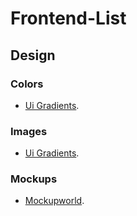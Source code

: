 # Frontend-List
## Design

### Colors
- [Ui Gradients](https://uigradients.com/#Aqualicious).

### Images
- [Ui Gradients](https://uigradients.com/#Aqualicious).

### Mockups
- [Mockupworld](https://www.mockupworld.co/free/tag/animated/).

